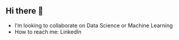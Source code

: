 ## Hi there 👋

- I’m looking to collaborate on Data Science or Machine Learning
- How to reach me: LinkedIn
